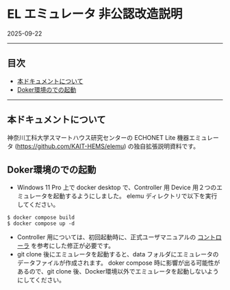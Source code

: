 EL エミュレータ 非公認改造説明
===============
2025-09-22

---------------------------------------
## 目次

* [本ドキュメントについて](#本ドキュメントについて)
* [Doker環境のでの起動](#docker-environment)

---------------------------------------
## <a id="about">本ドキュメントについて</a>

神奈川工科大学スマートハウス研究センターの ECHONET Lite 機器エミュレータ (https://github.com/KAIT-HEMS/elemu) の独自拡張説明資料です。

## <a id="docker-environment">Doker環境のでの起動</a>

* Windows 11 Pro 上で docker desktop で、Controller 用 Device 用２つのエミュレータを起動するようにしました。
elemu ディレクトリで以下を実行してください。
```
$ docker compose build
$ docker compose up -d
```
* Controller 用については、初回起動時に、正式ユーザマニュアルの [コントローラ](index.md#%E3%82%B3%E3%83%B3%E3%83%88%E3%83%AD%E3%83%BC%E3%83%A9) を参考にした修正が必要です。
* git clone 後にエミュレータを起動すると、data フォルダにエミュレータのデータファイルが作成されます。
doker compose 時に影響が出る可能性があるので、git clone 後、Docker環境以外でエミュレータを起動しないようにしてください。